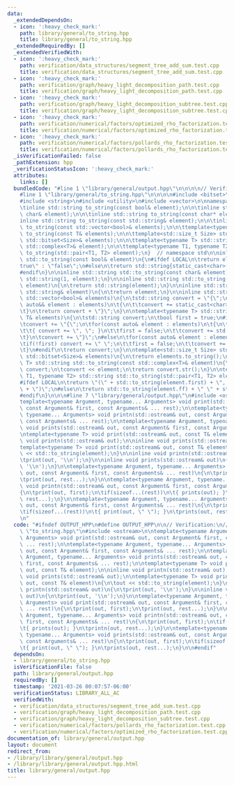 ```yaml
---
data:
  _extendedDependsOn:
  - icon: ':heavy_check_mark:'
    path: library/general/to_string.hpp
    title: library/general/to_string.hpp
  _extendedRequiredBy: []
  _extendedVerifiedWith:
  - icon: ':heavy_check_mark:'
    path: verification/data_structures/segment_tree_add_sum.test.cpp
    title: verification/data_structures/segment_tree_add_sum.test.cpp
  - icon: ':heavy_check_mark:'
    path: verification/graph/heavy_light_decomposition_path.test.cpp
    title: verification/graph/heavy_light_decomposition_path.test.cpp
  - icon: ':heavy_check_mark:'
    path: verification/graph/heavy_light_decomposition_subtree.test.cpp
    title: verification/graph/heavy_light_decomposition_subtree.test.cpp
  - icon: ':heavy_check_mark:'
    path: verification/numerical/factors/optimized_rho_factorization.test.cpp
    title: verification/numerical/factors/optimized_rho_factorization.test.cpp
  - icon: ':heavy_check_mark:'
    path: verification/numerical/factors/pollards_rho_factorization.test.cpp
    title: verification/numerical/factors/pollards_rho_factorization.test.cpp
  _isVerificationFailed: false
  _pathExtension: hpp
  _verificationStatusIcon: ':heavy_check_mark:'
  attributes:
    links: []
  bundledCode: "#line 1 \"library/general/output.hpp\"\n\n\n\n// Verification:\n//\n\
    #line 1 \"library/general/to_string.hpp\"\n\n\n\n#include <bitset>\n#include <complex>\n\
    #include <string>\n#include <utility>\n#include <vector>\n\nnamespace std\n{\n\
    \tinline std::string to_string(const bool& element);\n\n\tinline std::string to_string(const\
    \ char& element);\n\n\tinline std::string to_string(const char* element);\n\n\t\
    inline std::string to_string(const std::string& element);\n\n\tinline std::string\
    \ to_string(const std::vector<bool>& elements);\n\n\ttemplate<typename T> std::string\
    \ to_string(const T& elements);\n\n\ttemplate<std::size_t Size> std::string to_string(const\
    \ std::bitset<Size>& elements);\n\n\ttemplate<typename T> std::string to_string(const\
    \ std::complex<T>& element);\n\n\ttemplate<typename T1, typename T2> std::string\
    \ to_string(std::pair<T1, T2> element);\n}  // namespace std\n\ninline std::string\
    \ std::to_string(const bool& element)\n{\n#ifdef LOCAL\n\treturn element ? \"\
    true\" : \"false\";\n#else\n\treturn std::string{static_cast<char>('0' + element)};\n\
    #endif\n}\n\ninline std::string std::to_string(const char& element)\n{\n\treturn\
    \ std::string(1, element);\n}\n\ninline std::string std::to_string(const char*\
    \ element)\n{\n\treturn std::string(element);\n}\n\ninline std::string std::to_string(const\
    \ std::string& element)\n{\n\treturn element;\n}\n\ninline std::string std::to_string(const\
    \ std::vector<bool>& elements)\n{\n\tstd::string convert = \"{\";\n\tfor(const\
    \ auto&& element : elements)\n\t{\n\t\tconvert += static_cast<char>('0' + element);\n\
    \t}\n\treturn convert + \"}\";\n}\n\ntemplate<typename T> std::string std::to_string(const\
    \ T& elements)\n{\n\tstd::string convert;\n\tbool first = true;\n#ifdef LOCAL\n\
    \tconvert += \"{\";\n\tfor(const auto& element : elements)\n\t{\n\t\tif(!first)\n\
    \t\t{ convert += \", \"; }\n\t\tfirst = false;\n\t\tconvert += std::to_string(element);\n\
    \t}\n\tconvert += \"}\";\n#else\n\tfor(const auto& element : elements)\n\t{\n\t\
    \tif(!first) convert += \" \";\n\t\tfirst = false;\n\t\tconvert += std::to_string(element);\n\
    \t}\n#endif\n\treturn convert;\n}\n\ntemplate<std::size_t Size> std::string std::to_string(const\
    \ std::bitset<Size>& elements)\n{\n\treturn elements.to_string();\n}\n\ntemplate<typename\
    \ T> std::string std::to_string(const std::complex<T>& element)\n{\n\tstd::stringstream\
    \ convert;\n\tconvert << element;\n\treturn convert.str();\n}\n\ntemplate<typename\
    \ T1, typename T2> std::string std::to_string(std::pair<T1, T2> element)\n{\n\
    #ifdef LOCAL\n\treturn \"(\" + std::to_string(element.first) + \", \" + std::to_string(element.second)\
    \ + \")\";\n#else\n\treturn std::to_string(element.ff) + \" \" + std::to_string(element.ss);\n\
    #endif\n}\n\n\n#line 7 \"library/general/output.hpp\"\n#include <ostream>\n\n\
    template<typename Argument, typename... Arguments> void print(std::ostream& out,\
    \ const Argument& first, const Arguments& ... rest);\n\ntemplate<typename Argument,\
    \ typename... Arguments> void printn(std::ostream& out, const Argument& first,\
    \ const Arguments& ... rest);\n\ntemplate<typename Argument, typename... Arguments>\
    \ void prints(std::ostream& out, const Argument& first, const Arguments& ... rest);\n\
    \ntemplate<typename T> void print(std::ostream& out, const T& element);\n\ninline\
    \ void printn(std::ostream& out);\n\ninline void prints(std::ostream& out);\n\n\
    template<typename T> void print(std::ostream& out, const T& element)\n{\n\tout\
    \ << std::to_string(element);\n}\n\ninline void printn(std::ostream& out)\n{\n\
    \tprint(out, '\\n');\n}\n\ninline void prints(std::ostream& out)\n{\n\tprint(out,\
    \ '\\n');\n}\n\ntemplate<typename Argument, typename... Arguments> void print(std::ostream&\
    \ out, const Argument& first, const Arguments& ... rest)\n{\n\tprint(out, first);\n\
    \tprint(out, rest...);\n}\n\ntemplate<typename Argument, typename... Arguments>\
    \ void printn(std::ostream& out, const Argument& first, const Arguments& ... rest)\n\
    {\n\tprint(out, first);\n\tif(sizeof...(rest))\n\t{ prints(out); }\n\tprintn(out,\
    \ rest...);\n}\n\ntemplate<typename Argument, typename... Arguments> void prints(std::ostream&\
    \ out, const Argument& first, const Arguments& ... rest)\n{\n\tprint(out, first);\n\
    \tif(sizeof...(rest))\n\t{ print(out, \" \"); }\n\tprints(out, rest...);\n}\n\n\
    \n"
  code: "#ifndef OUTPUT_HPP\n#define OUTPUT_HPP\n\n// Verification:\n//\n#include\
    \ \"to_string.hpp\"\n#include <ostream>\n\ntemplate<typename Argument, typename...\
    \ Arguments> void print(std::ostream& out, const Argument& first, const Arguments&\
    \ ... rest);\n\ntemplate<typename Argument, typename... Arguments> void printn(std::ostream&\
    \ out, const Argument& first, const Arguments& ... rest);\n\ntemplate<typename\
    \ Argument, typename... Arguments> void prints(std::ostream& out, const Argument&\
    \ first, const Arguments& ... rest);\n\ntemplate<typename T> void print(std::ostream&\
    \ out, const T& element);\n\ninline void printn(std::ostream& out);\n\ninline\
    \ void prints(std::ostream& out);\n\ntemplate<typename T> void print(std::ostream&\
    \ out, const T& element)\n{\n\tout << std::to_string(element);\n}\n\ninline void\
    \ printn(std::ostream& out)\n{\n\tprint(out, '\\n');\n}\n\ninline void prints(std::ostream&\
    \ out)\n{\n\tprint(out, '\\n');\n}\n\ntemplate<typename Argument, typename...\
    \ Arguments> void print(std::ostream& out, const Argument& first, const Arguments&\
    \ ... rest)\n{\n\tprint(out, first);\n\tprint(out, rest...);\n}\n\ntemplate<typename\
    \ Argument, typename... Arguments> void printn(std::ostream& out, const Argument&\
    \ first, const Arguments& ... rest)\n{\n\tprint(out, first);\n\tif(sizeof...(rest))\n\
    \t{ prints(out); }\n\tprintn(out, rest...);\n}\n\ntemplate<typename Argument,\
    \ typename... Arguments> void prints(std::ostream& out, const Argument& first,\
    \ const Arguments& ... rest)\n{\n\tprint(out, first);\n\tif(sizeof...(rest))\n\
    \t{ print(out, \" \"); }\n\tprints(out, rest...);\n}\n\n#endif"
  dependsOn:
  - library/general/to_string.hpp
  isVerificationFile: false
  path: library/general/output.hpp
  requiredBy: []
  timestamp: '2021-03-26 00:07:57-06:00'
  verificationStatus: LIBRARY_ALL_AC
  verifiedWith:
  - verification/data_structures/segment_tree_add_sum.test.cpp
  - verification/graph/heavy_light_decomposition_path.test.cpp
  - verification/graph/heavy_light_decomposition_subtree.test.cpp
  - verification/numerical/factors/pollards_rho_factorization.test.cpp
  - verification/numerical/factors/optimized_rho_factorization.test.cpp
documentation_of: library/general/output.hpp
layout: document
redirect_from:
- /library/library/general/output.hpp
- /library/library/general/output.hpp.html
title: library/general/output.hpp
---
```

